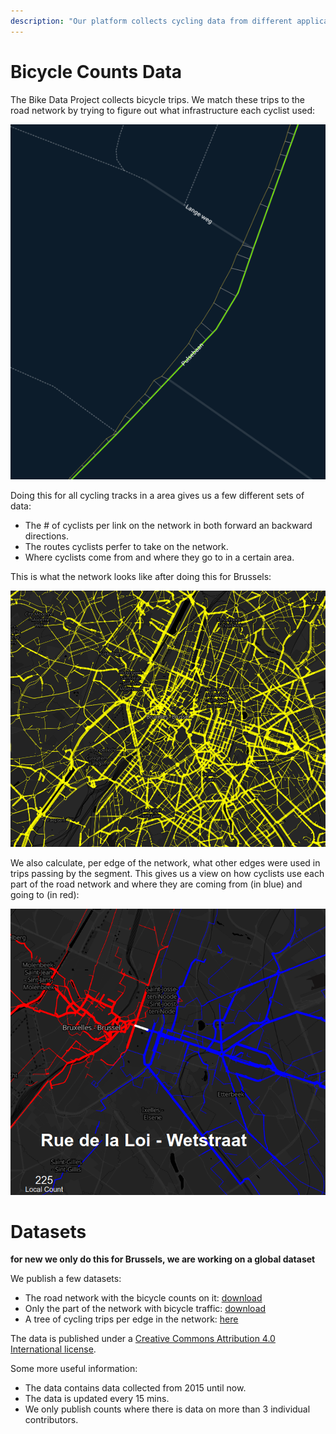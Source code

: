 ```yaml
---
description: "Our platform collects cycling data from different applications and makes the collected data available as open data. One of the datasets we publish is bicycle counts for the road network. \U0001F5FA"
---
```


# Bicycle Counts Data

The Bike Data Project collects bicycle trips. We match these trips to the road network by trying to figure out what infrastructure each cyclist used:

![Map Matching Example](../.gitbook/assets/map-matching-example.png)

Doing this for all cycling tracks in a area gives us a few different sets of data:

- The # of cyclists per link on the network in both forward an backward directions.
- The routes cyclists perfer to take on the network.
- Where cyclists come from and where they go to in a certain area.

This is what the network looks like after doing this for Brussels:

![Map Matched Network](../.gitbook/assets/map-matched-network.png)

We also calculate, per edge of the network, what other edges were used in trips passing by the segment. This gives us a view on how cyclists use each part of the road network and where they are coming from (in blue) and going to (in red):


![Origin Destination Tree](../.gitbook/assets/origin-destination-tree.png)


# Datasets

**for new we only do this for Brussels, we are working on a global dataset**

We publish a few datasets:

- The road network with the bicycle counts on it: [download](https://data.bikedataproject.org/counts/network.shp.zip)
- Only the part of the network with bicycle traffic: [download](https://data.bikedataproject.org/counts/network-counts.geojson.zip)
- A tree of cycling trips per edge in the network: [here](https://data.bikedataproject.org/counts/trees/)

The data is published under a [Creative Commons Attribution 4.0 International license](https://creativecommons.org/licenses/by/4.0/).

Some more useful information:

* The data contains data collected from 2015 until now. 
* The data is updated every 15 mins.
* We only publish counts where there is data on more than 3 individual contributors.







